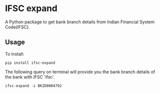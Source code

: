 # IFSC expand

A Python package to get bank branch details from Indian Financial System Code(IFSC).

## Usage

To install:

```
pip install ifsc-expand
```

The following query on terminal will provide you the bank branch details of the bank with IFSC 'ifsc'.

```
ifsc-expand -i BKID0004792
```
